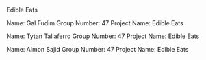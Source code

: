 Edible Eats

Name: Gal Fudim Group Number: 47 Project Name: Edible Eats

Name: Tytan Taliaferro Group Number: 47 Project Name: Edible Eats

Name: Aimon Sajid Group Number: 47 Project Name: Edible Eats
